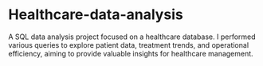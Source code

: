 # Healthcare-data-analysis
A SQL data analysis project focused on a healthcare database. I performed various queries to explore patient data, treatment trends, and operational efficiency, aiming to provide valuable insights for healthcare management.

